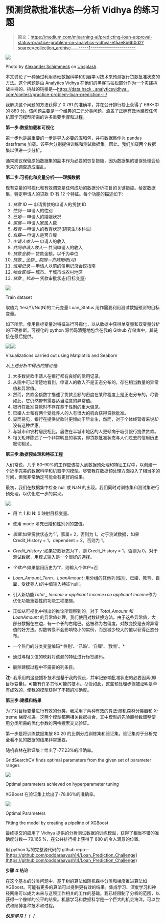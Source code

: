 # 预测贷款批准状态—分析 Vidhya 的练习题

> 原文：<https://medium.com/mlearning-ai/predicting-loan-approval-status-practice-problem-on-analytics-vidhya-e15ae8b6b0d2?source=collection_archive---------1----------------------->

![](img/3ff554934ddb3ce89537c569b2d79508.png)

Photo by [Alexander Schimmeck](https://unsplash.com/@alschim?utm_source=medium&utm_medium=referral) on [Unsplash](https://unsplash.com?utm_source=medium&utm_medium=referral)

本文讨论了一种通过利用基础数据科学和机器学习技术来预测银行贷款批准状态的方法。这个问题是由 Analytics Vidhya 在他们的黑客马拉松部分作为一个实践挑战主持的。挑战的链接是—[https://data hack . analyticsvidhya . com/contest/practice-problem-loan-prediction-iii/](https://datahack.analyticsvidhya.com/contest/practice-problem-loan-prediction-iii/)

我解决这个问题的方法获得了 0.791 的准确率，并在公开排行榜上获得了 68K+中的 880 分。该问题主要是一个经典的二元分类问题，涵盖了正确有效地建模任何机器学习模型所需的许多重要步骤和过程。

**第一步:数据加载和可视化**

第一步也是最重要的一步是导入必要的库和包，并将数据集作为 pandas dataframe 加载。该平台分别提供训练和测试数据集。因此，我们加载两个数据集以供进一步分析。

通常建议保留原始数据集的副本作为必要的恢复措施，因为数据集的错误处理会给未来的调查造成混乱。

**第二步:可视化和变量分析——理解数据**

现有变量的可视化和有效调查是任何成功的数据分析项目的关键措施。给定数据集，特定申请人的贷款 ID 有 12 个特征。每个功能的描述如下:

1.  *贷款 ID —* 申请贷款的申请人的贷款 ID
2.  *性别—* 申请人的性别
3.  *已婚—* 申请人的婚姻状况
4.  *家属—* 申请人家属人数
5.  *教育* —申请人的教育状况(研究生/本科生)
6.  *自雇—* 申请人是否自雇
7.  *申请人收入—* 申请人的收入
8.  *共同申请人收入—* 共同申请人的收入
9.  *贷款金额—* 贷款金额，以千为单位
10.  *贷款 _ 金额 _ 期限—贷款期限(月)*
11.  *信用记录* —申请人以前的信用记录会议指南
12.  *物业区域—* 城市、半城市或农村地区
13.  *贷款 _ 状态—* 贷款审批状态(目标变量)

![](img/a657b6a551ce50bccbf1f42b147d782e.png)

Train dataset

取值为 Yes(Y)/No(N)的二元变量 Loan_Status 用作需要利用测试数据预测的目标变量。

如下所示，使用目标变量对特征进行可视化，以从数据中获得单变量和双变量分析的正确推断。可视化的 python 源代码清楚地包含在我的 Github 存储库中，其链接在最后提供。

![](img/5d976fd0aecfad82fc47ea74b7b43273.png)![](img/75a19c0760ff4f4e04689eeeea50fcbc.png)

Visualizations carried out using Matplotlib and Seaborn

*从上述分析中得出的推论是:*

1.  大多数贷款申请人在银行都有良好的信用记录。
2.  从图中可以清楚地看到，申请人的收入不是正态分布的，存在相当数量的异常值和异常值。
3.  然而，贷款金额数字描述了贷款金额的密度在某种程度上是正态分布的，尽管如此，它仍然带有需要适当注意的异常值。
4.  银行在批准贷款时不存在基于性别的重大偏见。
5.  已婚人士和有两个受抚养人的人有很大的机会获得贷款批准。
6.  显而易见，银行在提供贷款时更倾向于毕业生，然而，对于个体经营者来说却没有这种优惠。
7.  与城市和农村居民相比，居住在半城市地区的人更倾向于吸引银行提供贷款。
8.  相关矩阵陈述了一个非常明显的事实，即贷款批准状态与人们过去的信用历史密切相关。

**第三步:数据预处理和特征工程**

人们常说，几乎 80–90%的工作应该投入到数据预处理和特征工程中，以创建一个近乎完美的数据科学和机器学习模型。尽管我在数据预处理方面投入了相当多的时间，但我非常确定可能会有更好的结果。

最初，我们在数据集中检查 null 或 NaN 的出现。我们同时对训练集和测试集进行预处理，以优化进一步的实现。

![](img/f46b271839a5ba0fc4f1c96296385c87.png)

*   用 Y: 1 和 N: 0 映射目标变量。

*   使用 mode 填充已婚和性别列的空值。

*   *家属*:如果贷款状态为‘1’，家属= 2，否则为 1。对于测试数据，如果 Credit_History = 1，dependent = 2，否则为 1。

*   *Credit_History* :如果贷款状态为‘1’，则 Credit_History = 1，否则为 0。对于测试数据，用模式输入是一个很好的选择。

*   *个体户*:如果信用历史为‘1’，则输入个体户=否

*   *Loan_Amount_Term，LoanAmount* :用分组的其他列(性别、已婚、教育、自雇、受抚养人)的中值输入特征‘null’。

*   引入新功能*Total _ Income = applicant Income+co applicant Income*作为优化功能重要性的功能工程措施。

*   正如从可视化中得出的推论所观察到的，对于 *Total_Amount 和 LoanAmount* 的异常值处理，我们使用对数转换方法。由于这些异常值，大部分数据在左边，有一个长的右尾巴。这被称为右偏度，对数变换是去除异常值的好方法。对数转换不会影响较小的实例，而是减少较大的值以获得正态分布。

*   一个热门的分类变量编码*‘性别’、‘已婚’、‘自雇’、‘教育’。*

*   通过与相关值的映射对遗漏的特征进行标签编码。

*   删除建模过程中不需要的列条目。

**注-** 我采用的这些插补技术是基于我的假设，并牢记影响批准状态的必要因素(即目标变量)。可能有许多其他可能的技术。尽管如此，这些预处理步骤被证明是卓有成效的，使我的模型获得了不错的准确度。

**第三步:建模和结果**

为了对目标变量进行有效的分类，我采用了两种有效的算法:随机森林分类器和 X-treme 梯度推进。这两个模型都用相关数据拟合，其中模型的先验超参数调整使用分类所需的优化参数的网格搜索交叉验证。

第一步是将训练数据集按 80:20 的比例分成训练集和验证集。验证集对于分析完全看不见的数据的结果非常重要。

随机森林在验证集上给出了-77.23%的准确率。

GridSearchCV finds optimal parameters from the given set of parameter ranges

![](img/56304822ea3e825a6cbb73c4fd783405.png)

Optimal parameters achieved on hyperparameter tuning

XGBoost 在验证集上给出了-78.86%的准确率。

![](img/edb4fcf5b6278a22af9ebefe64650a10.png)

Optimal Parameters

Fitting the model by creating a pipeline of XGBoost

最终提交的应用了 Vidhya 提供的分析测试数据的训练模型，获得了相当不错的准确度分数— 79.166 %，在公共排行榜上获得了 880 的令人满意的位置。

用 python 写的完整源代码的 github repo—[https://github.com/poddaraayush14/Loan_Prediction_Challenge](https://github.com/poddaraayush14/Loan_Prediction_Challenge)

**步骤 4:结论**

在这个基本的分类问题中，基于树的算法如随机森林分类和梯度推进算法如 XGBoost。可能有更多的算法可以提供更有效的结果。集成学习、深度学习和神经网络可以成为未来与这项工作相关的工作的基础。我已经限制了分析的范围，以获得一个像样的公平的结果。机器学习和数据科学是一个巨大的机会海洋，可以尝试和赌博各种技术和过程。

***快乐学习！！！***
